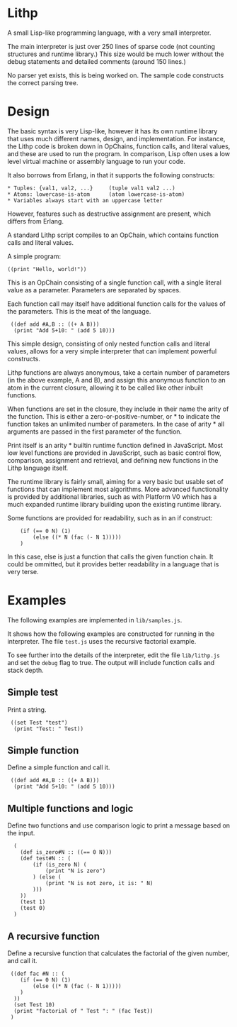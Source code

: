 Lithp
=====

A small Lisp-like programming language, with a very small interpreter.

The main interpreter is just over 250 lines of sparse code (not counting
structures and runtime library.) This size would be much lower without the
debug statements and detailed comments (around 150 lines.)

No parser yet exists, this is being worked on. The sample code
constructs the correct parsing tree.

Design
======

The basic syntax is very Lisp-like, however it has its own runtime library
that uses much different names, design, and implementation. For instance, the
Lithp code is broken down in OpChains, function calls, and literal values, and
these are used to run the program. In comparison, Lisp often uses a low level
virtual machine or assembly language to run your code.

It also borrows from Erlang, in that it supports the following constructs:

	* Tuples: {val1, val2, ...}     (tuple val1 val2 ...)
	* Atoms: lowercase-is-atom      (atom lowercase-is-atom)
	* Variables always start with an uppercase letter

However, features such as destructive assignment are present, which differs
from Erlang.

A standard Lithp script compiles to an OpChain, which contains function calls
and literal values.

A simple program:

	((print "Hello, world!"))

This is an OpChain consisting of a single function call, with a single literal
value as a parameter. Parameters are separated by spaces.

Each function call may itself have additional function calls for the values of
the parameters. This is the meat of the language.

	 ((def add #A,B :: ((+ A B)))
	  (print "Add 5+10: " (add 5 10)))

This simple design, consisting of only nested function calls and literal values,
allows for a very simple interpreter that can implement powerful constructs.

Lithp functions are always anonymous, take a certain number of parameters (in
the above example, A and B), and assign this anonymous function to an atom in
the current closure, allowing it to be called like other inbuilt functions.

When functions are set in the closure, they include in their name the arity of
the function. This is either a zero-or-positive-number, or * to indicate the
function takes an unlimited number of parameters. In the case of arity * all
arguments are passed in the first parameter of the function.

Print itself is an arity * builtin runtime function defined in JavaScript.
Most low level functions are provided in JavaScript, such as basic control
flow, comparison, assignment and retrieval, and defining new functions in the
Lithp language itself.

The runtime library is fairly small, aiming for a very basic but usable
set of functions that can implement most algorithms.
More advanced functionality is provided by additional libraries, such as
with Platform V0 which has a much expanded runtime library building upon
the existing runtime library.

Some functions are provided for readability, such as in an if construct:

		(if (== 0 N) (1)
			(else ((* N (fac (- N 1)))))
		)

In this case, else is just a function that calls the given function chain.
It could be ommitted, but it provides better readability in a language that
is very terse.

Examples
========

The following examples are implemented in `lib/samples.js`.

It shows how the following examples are constructed for
running in the interpreter. The file `test.js` uses the
recursive factorial example.

To see further into the details of the interpreter, edit
the file `lib/lithp.js` and set the `debug` flag to true.
The output will include function calls and stack depth.

Simple test
-----------

Print a string.

	 ((set Test "test")
	  (print "Test: " Test))


Simple function
---------------

Define a simple function and call it.

	 ((def add #A,B :: ((+ A B)))
	  (print "Add 5+10: " (add 5 10)))


Multiple functions and logic
----------------------------

Define two functions and use comparison logic to print a message
based on the input.

	  (
	 	(def is_zero#N :: ((== 0 N)))
		(def test#N :: (
			(if (is_zero N) (
				(print "N is zero")
			) (else (
				(print "N is not zero, it is: " N)
			)))
		))
		(test 1)
		(test 0)
	  )

A recursive function
--------------------

Define a recursive function that calculates the factorial of the
given number, and call it.

	 ((def fac #N :: (
		(if (== 0 N) (1)
			(else ((* N (fac (- N 1)))))
		)
	  ))
	  (set Test 10)
	  (print "factorial of " Test ": " (fac Test))
	 )

